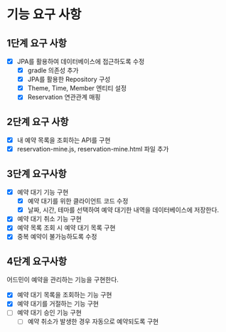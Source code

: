 # 기능 요구 사항

## 1단계 요구 사항

- [x] JPA를 활용하여 데이터베이스에 접근하도록 수정
    - [x] gradle 의존성 추가
    - [x] JPA를 활용한 Repository 구성
    - [x] Theme, Time, Member 엔티티 설정
    - [x] Reservation 연관관계 매핑

## 2단계 요구 사항

- [x] 내 예약 목록을 조회하는 API를 구현
- [x] reservation-mine.js, reservation-mine.html 파일 추가

## 3단계 요구사항

- [x] 예약 대기 기능 구현
    - [x] 예약 대기를 위한 클라이언트 코드 수정
    - [x] 날짜, 시간, 테마를 선택하여 예약 대기한 내역을 데이터베이스에 저장한다.
- [x] 예약 대기 취소 기능 구현
- [x] 예약 목록 조회 시 예약 대기 목록 구현
- [x] 중복 예약이 불가능하도록 수정

## 4단계 요구사항

어드민이 예약을 관리하는 기능을 구현한다.

- [x] 예약 대기 목록을 조회하는 기능 구현
- [x] 예약 대기를 거절하는 기능 구현
- [ ] 예약 대기 승인 기능 구현
    - [ ] 예약 취소가 발생한 경우 자동으로 예약되도록 구현
